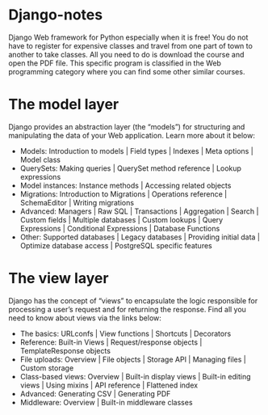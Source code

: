 # Django-notes
Django Web framework for Python especially when it is free! You do not have to register for expensive classes and travel from one part of town to another to take classes. All you need to do is download the course and open the PDF file. This specific program is classified in the Web programming category where you can find some other similar courses.
# The model layer
Django provides an abstraction layer (the “models”) for structuring and manipulating the data of your Web application.
Learn more about it below:
- Models: Introduction to models | Field types | Indexes | Meta options | Model class
- QuerySets: Making queries | QuerySet method reference | Lookup expressions
- Model instances: Instance methods | Accessing related objects
- Migrations: Introduction to Migrations | Operations reference | SchemaEditor | Writing migrations
- Advanced: Managers | Raw SQL | Transactions | Aggregation | Search | Custom fields | Multiple databases |
 Custom lookups | Query Expressions | Conditional Expressions | Database Functions
- Other: Supported databases | Legacy databases | Providing initial data | Optimize database access | PostgreSQL
specific features
# The view layer
Django has the concept of “views” to encapsulate the logic responsible for processing a user’s request and for returning
the response. Find all you need to know about views via the links below:
- The basics: URLconfs | View functions | Shortcuts | Decorators
- Reference: Built-in Views | Request/response objects | TemplateResponse objects
- File uploads: Overview | File objects | Storage API | Managing files | Custom storage
- Class-based views: Overview | Built-in display views | Built-in editing views | Using mixins | API reference |
  Flattened index
- Advanced: Generating CSV | Generating PDF
- Middleware: Overview | Built-in middleware classes
